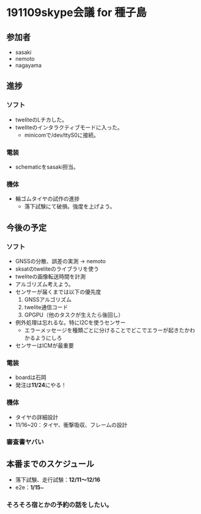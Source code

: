 # 191109skype会議 for 種子島
## 参加者
* sasaki
* nemoto
* nagayama

## 進捗
### ソフト
* tweliteのLチカした。
* tweliteのインタラクティブモードに入った。
    * minicomで/dev/ttyS0に接続。

### 電装
* schematicをsasaki担当。

### 機体
* 輪ゴムタイヤの試作の進捗
    * 落下試験にて破損。強度を上げよう。

## 今後の予定
### ソフト
* GNSSの分散、誤差の実測 -> nemoto
* sksatのtweliteのライブラリを使う
* tweliteの画像転送時間を計測
* アルゴリズム考えよう。
* センサーが届くまでは以下の優先度
    1. GNSSアルゴリズム
    2. twelite通信コード
    3. GPGPU（他のタスクが生えたら後回し）
* 例外処理は忘れるな。特にI2Cを使うセンサー
    * エラーメッセージを種類ごとに分けることでどこでエラーが起きたかわかるようにしろ
* センサーはICMが最重要

### 電装
* boardは石岡
* 発注は**11/24**にやる！

### 機体
* タイヤの詳細設計
* 11/16~20：タイヤ、衝撃吸収、フレームの設計

### 審査書ヤバい

## 本番までのスケジュール
* 落下試験、走行試験：**12/11～12/16**
* e2e：**1/15**~

### そろそろ宿とかの予約の話をしたい。